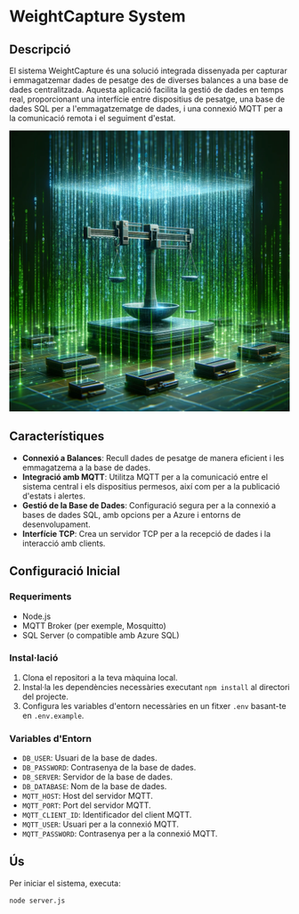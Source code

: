 # WeightCapture System

## Descripció

El sistema WeightCapture és una solució integrada dissenyada per capturar i emmagatzemar dades de pesatge des de diverses balances a una base de dades centralitzada. Aquesta aplicació facilita la gestió de dades en temps real, proporcionant una interfície entre dispositius de pesatge, una base de dades SQL per a l'emmagatzematge de dades, i una connexió MQTT per a la comunicació remota i el seguiment d'estat.

![logo](Logo.webp)

## Característiques

- **Connexió a Balances**: Recull dades de pesatge de manera eficient i les emmagatzema a la base de dades.
- **Integració amb MQTT**: Utilitza MQTT per a la comunicació entre el sistema central i els dispositius permesos, així com per a la publicació d'estats i alertes.
- **Gestió de la Base de Dades**: Configuració segura per a la connexió a bases de dades SQL, amb opcions per a Azure i entorns de desenvolupament.
- **Interfície TCP**: Crea un servidor TCP per a la recepció de dades i la interacció amb clients.

## Configuració Inicial

### Requeriments

- Node.js
- MQTT Broker (per exemple, Mosquitto)
- SQL Server (o compatible amb Azure SQL)

### Instal·lació

1. Clona el repositori a la teva màquina local.
2. Instal·la les dependències necessàries executant `npm install` al directori del projecte.
3. Configura les variables d'entorn necessàries en un fitxer `.env` basant-te en `.env.example`.

### Variables d'Entorn

- `DB_USER`: Usuari de la base de dades.
- `DB_PASSWORD`: Contrasenya de la base de dades.
- `DB_SERVER`: Servidor de la base de dades.
- `DB_DATABASE`: Nom de la base de dades.
- `MQTT_HOST`: Host del servidor MQTT.
- `MQTT_PORT`: Port del servidor MQTT.
- `MQTT_CLIENT_ID`: Identificador del client MQTT.
- `MQTT_USER`: Usuari per a la connexió MQTT.
- `MQTT_PASSWORD`: Contrasenya per a la connexió MQTT.

## Ús

Per iniciar el sistema, executa:

```bash
node server.js
